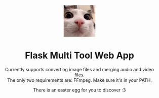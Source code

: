 <div align="center">
    <img src="icon.png" alt="logo" width="100" height="100">
    <h1>Flask Multi Tool Web App</h1>
    <p>Currently supports converting image files and merging audio and video files.<br>The only two requirements are: FFmpeg. Make sure it's in your PATH.</p>
</div>
<div align="center">
    <p>There is an easter egg for you to discover :3</p>
</div>